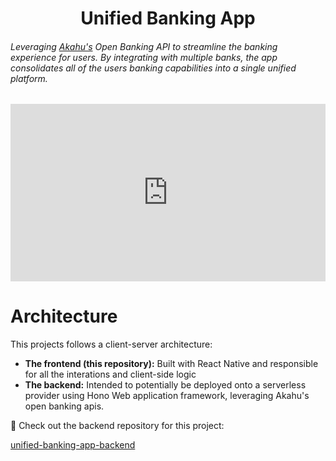 [Akahu's]: https://www.akahu.nz/

<h1 align="center">
    Unified Banking App
</h1>
<h6>
Leveraging <a href=https://www.akahu.nz/ target="_blank">Akahu's</a> Open Banking API to streamline the banking experience for users. By integrating with multiple banks, the app consolidates all of the users banking capabilities into a single unified platform.
</h6>

<iframe
  src="https://player.mux.com/7aEDrbMyEfCV4joWpA5yUKPUAaXzJz6YaVfq1oCli7U"
  style="width: 100%; border: none; aspect-ratio: 16/9;"
  allow="accelerometer; gyroscope; autoplay; encrypted-media; picture-in-picture;"
  allowfullscreen
></iframe>

# Architecture

This projects follows a client-server architecture:

- **The frontend (this repository):** Built with React Native and responsible for all the interations and client-side logic
- **The backend:** Intended to potentially be deployed onto a serverless provider using Hono Web application framework, leveraging Akahu's open banking apis.

🔗 Check out the backend repository for this project:

[unified-banking-app-backend](https://github.com/clinnyp/unified-banking-app-backend)
